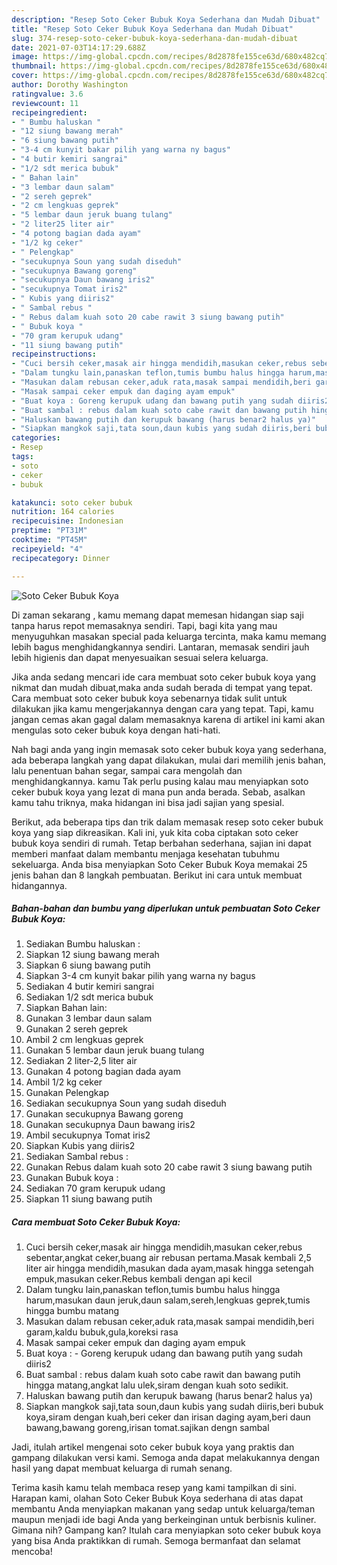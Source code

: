 ```yaml
---
description: "Resep Soto Ceker Bubuk Koya Sederhana dan Mudah Dibuat"
title: "Resep Soto Ceker Bubuk Koya Sederhana dan Mudah Dibuat"
slug: 374-resep-soto-ceker-bubuk-koya-sederhana-dan-mudah-dibuat
date: 2021-07-03T14:17:29.688Z
image: https://img-global.cpcdn.com/recipes/8d2878fe155ce63d/680x482cq70/soto-ceker-bubuk-koya-foto-resep-utama.jpg
thumbnail: https://img-global.cpcdn.com/recipes/8d2878fe155ce63d/680x482cq70/soto-ceker-bubuk-koya-foto-resep-utama.jpg
cover: https://img-global.cpcdn.com/recipes/8d2878fe155ce63d/680x482cq70/soto-ceker-bubuk-koya-foto-resep-utama.jpg
author: Dorothy Washington
ratingvalue: 3.6
reviewcount: 11
recipeingredient:
- " Bumbu haluskan "
- "12 siung bawang merah"
- "6 siung bawang putih"
- "3-4 cm kunyit bakar pilih yang warna ny bagus"
- "4 butir kemiri sangrai"
- "1/2 sdt merica bubuk"
- " Bahan lain"
- "3 lembar daun salam"
- "2 sereh geprek"
- "2 cm lengkuas geprek"
- "5 lembar daun jeruk buang tulang"
- "2 liter25 liter air"
- "4 potong bagian dada ayam"
- "1/2 kg ceker"
- " Pelengkap"
- "secukupnya Soun yang sudah diseduh"
- "secukupnya Bawang goreng"
- "secukupnya Daun bawang iris2"
- "secukupnya Tomat iris2"
- " Kubis yang diiris2"
- " Sambal rebus "
- " Rebus dalam kuah soto 20 cabe rawit 3 siung bawang putih"
- " Bubuk koya "
- "70 gram kerupuk udang"
- "11 siung bawang putih"
recipeinstructions:
- "Cuci bersih ceker,masak air hingga mendidih,masukan ceker,rebus sebentar,angkat ceker,buang air rebusan pertama.Masak kembali 2,5 liter air hingga mendidih,masukan dada ayam,masak hingga setengah empuk,masukan ceker.Rebus kembali dengan api kecil"
- "Dalam tungku lain,panaskan teflon,tumis bumbu halus hingga harum,masukan daun jeruk,daun salam,sereh,lengkuas geprek,tumis hingga bumbu matang"
- "Masukan dalam rebusan ceker,aduk rata,masak sampai mendidih,beri garam,kaldu bubuk,gula,koreksi rasa"
- "Masak sampai ceker empuk dan daging ayam empuk"
- "Buat koya : Goreng kerupuk udang dan bawang putih yang sudah diiris2"
- "Buat sambal : rebus dalam kuah soto cabe rawit dan bawang putih hingga matang,angkat lalu ulek,siram dengan kuah soto sedikit."
- "Haluskan bawang putih dan kerupuk bawang (harus benar2 halus ya)"
- "Siapkan mangkok saji,tata soun,daun kubis yang sudah diiris,beri bubuk koya,siram dengan kuah,beri ceker dan irisan daging ayam,beri daun bawang,bawang goreng,irisan tomat.sajikan dengn sambal"
categories:
- Resep
tags:
- soto
- ceker
- bubuk

katakunci: soto ceker bubuk 
nutrition: 164 calories
recipecuisine: Indonesian
preptime: "PT31M"
cooktime: "PT45M"
recipeyield: "4"
recipecategory: Dinner

---
```



![Soto Ceker Bubuk Koya](https://img-global.cpcdn.com/recipes/8d2878fe155ce63d/680x482cq70/soto-ceker-bubuk-koya-foto-resep-utama.jpg)

Di zaman  sekarang , kamu memang dapat memesan hidangan siap saji tanpa harus repot memasaknya sendiri. Tapi, bagi kita yang mau menyuguhkan masakan special pada keluarga tercinta, maka kamu memang lebih bagus menghidangkannya sendiri. Lantaran, memasak sendiri jauh lebih higienis dan dapat menyesuaikan sesuai selera keluarga.

Jika anda sedang mencari ide cara membuat soto ceker bubuk koya yang nikmat dan mudah dibuat,maka anda sudah berada di tempat yang tepat. Cara membuat soto ceker bubuk koya  sebenarnya tidak sulit untuk dilakukan jika kamu mengerjakannya dengan cara yang tepat. Tapi, kamu jangan cemas akan gagal dalam memasaknya 
karena di artikel ini kami akan mengulas soto ceker bubuk koya dengan hati-hati.  



Nah bagi anda yang ingin memasak soto ceker bubuk koya yang sederhana, ada beberapa langkah yang dapat dilakukan, mulai dari memilih jenis bahan, lalu penentuan bahan segar, sampai cara mengolah dan menghidangkannya. kamu Tak perlu pusing kalau mau menyiapkan soto ceker bubuk koya yang lezat di mana pun anda berada. Sebab, asalkan kamu  tahu triknya, maka hidangan ini bisa jadi sajian yang spesial.

Berikut, ada beberapa tips dan trik dalam memasak resep soto ceker bubuk koya yang siap dikreasikan. Kali ini, yuk kita coba ciptakan soto ceker bubuk koya sendiri di rumah. Tetap berbahan sederhana, sajian ini dapat memberi manfaat dalam membantu menjaga kesehatan tubuhmu sekeluarga. Anda bisa menyiapkan Soto Ceker Bubuk Koya memakai 25 jenis bahan dan 8 langkah pembuatan. Berikut ini cara untuk membuat hidangannya.

<!--inarticleads1-->

##### Bahan-bahan dan bumbu yang diperlukan untuk pembuatan Soto Ceker Bubuk Koya:

1. Sediakan  Bumbu haluskan :
1. Siapkan 12 siung bawang merah
1. Siapkan 6 siung bawang putih
1. Siapkan 3-4 cm kunyit bakar pilih yang warna ny bagus
1. Sediakan 4 butir kemiri sangrai
1. Sediakan 1/2 sdt merica bubuk
1. Siapkan  Bahan lain:
1. Gunakan 3 lembar daun salam
1. Gunakan 2 sereh geprek
1. Ambil 2 cm lengkuas geprek
1. Gunakan 5 lembar daun jeruk buang tulang
1. Sediakan 2 liter-2,5 liter air
1. Gunakan 4 potong bagian dada ayam
1. Ambil 1/2 kg ceker
1. Gunakan  Pelengkap
1. Sediakan secukupnya Soun yang sudah diseduh
1. Gunakan secukupnya Bawang goreng
1. Gunakan secukupnya Daun bawang iris2
1. Ambil secukupnya Tomat iris2
1. Siapkan  Kubis yang diiris2
1. Sediakan  Sambal rebus :
1. Gunakan  Rebus dalam kuah soto 20 cabe rawit 3 siung bawang putih
1. Gunakan  Bubuk koya :
1. Sediakan 70 gram kerupuk udang
1. Siapkan 11 siung bawang putih




<!--inarticleads2-->

##### Cara membuat Soto Ceker Bubuk Koya:

1. Cuci bersih ceker,masak air hingga mendidih,masukan ceker,rebus sebentar,angkat ceker,buang air rebusan pertama.Masak kembali 2,5 liter air hingga mendidih,masukan dada ayam,masak hingga setengah empuk,masukan ceker.Rebus kembali dengan api kecil
1. Dalam tungku lain,panaskan teflon,tumis bumbu halus hingga harum,masukan daun jeruk,daun salam,sereh,lengkuas geprek,tumis hingga bumbu matang
1. Masukan dalam rebusan ceker,aduk rata,masak sampai mendidih,beri garam,kaldu bubuk,gula,koreksi rasa
1. Masak sampai ceker empuk dan daging ayam empuk
1. Buat koya : - Goreng kerupuk udang dan bawang putih yang sudah diiris2
1. Buat sambal : rebus dalam kuah soto cabe rawit dan bawang putih hingga matang,angkat lalu ulek,siram dengan kuah soto sedikit.
1. Haluskan bawang putih dan kerupuk bawang (harus benar2 halus ya)
1. Siapkan mangkok saji,tata soun,daun kubis yang sudah diiris,beri bubuk koya,siram dengan kuah,beri ceker dan irisan daging ayam,beri daun bawang,bawang goreng,irisan tomat.sajikan dengn sambal




Jadi, itulah artikel mengenai  soto ceker bubuk koya  yang praktis dan gampang dilakukan versi kami. Semoga anda dapat melakukannya dengan hasil yang dapat membuat keluarga di rumah senang. 

Terima kasih kamu telah membaca resep yang kami tampilkan di sini. Harapan kami, olahan  Soto Ceker Bubuk Koya sederhana di atas dapat membantu Anda menyiapkan makanan yang sedap untuk keluarga/teman maupun menjadi ide bagi Anda yang berkeinginan untuk berbisnis kuliner. Gimana nih? Gampang kan? Itulah cara menyiapkan soto ceker bubuk koya yang bisa Anda praktikkan di rumah. Semoga bermanfaat dan selamat mencoba!

